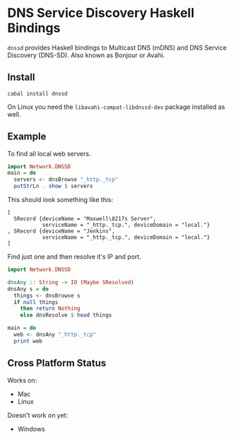 # DNS Service Discovery Haskell Bindings

`dnssd` provides Haskell bindings to Multicast DNS (mDNS) and DNS
Service Discovery (DNS-SD). Also known as Bonjour or Avahi.

## Install

    cabal install dnssd

On Linux you need the `libavahi-compat-libdnssd-dev` package
installed as well.

## Example

To find all local web servers.

```haskell
import Network.DNSSD
main = do
  servers <- dnsBrowse "_http._tcp"
  putStrLn . show $ servers
```

This should look something like this:

```
[
  SRecord {deviceName = "Maxwell\8217s Server",
           serviceName = "_http._tcp.", deviceDomain = "local."}
, SRecord {deviceName = "Jenkins",
           serviceName = "_http._tcp.", deviceDomain = "local."}
]
```

Find just one and then resolve it's IP and port.

```haskell
import Network.DNSSD

dnsAny :: String -> IO (Maybe SResolved)
dnsAny s = do
  things <- dnsBrowse s
  if null things
    then return Nothing
    else dnsResolve $ head things

main = do
  web <- dnsAny "_http._tcp"
  print web
```

## Cross Platform Status

Works on:

- Mac
- Linux

Doesn't work on yet:

- Windows

